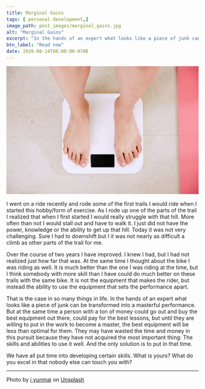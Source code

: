```yaml
---
title: Marginal Gains
tags: [ personal development,]
image_path: post_images/marginal_gains.jpg
alt: "Marginal Gains"
excerpt: "In the hands of an expert what looks like a piece of junk can be transformed into a masterful performance."
btn_label: "Read now"
date: 2020-08-14T06:00:00-0700
---
```

![marginal_gains][image]

I went on a ride recently and rode some of the first trails I would ride when I started this hobby/form of exercise. As I rode up one of the parts of the trail I realized that when I first started I would really struggle with that hill. More often than not I would stall out and have to walk it. I just did not have the power, knowledge or the ability to get up that hill. Today it was not very challenging. Sure I had to downshift but I it was not nearly as difficult a climb as other parts of the trail for me.

Over the course of two years I have improved. I knew I had, but I had not realized just how far that was. At the same time I thought about the bike I was riding as well. It is much better than the one I was riding at the time, but I think somebody with more skill than I have could do much better on these trails with the same bike. It is not the equipment that makes the rider, but instead the ability to use the equipment that sets the performance apart.

That is the case in so many things in life. In the hands of an expert what looks like a piece of junk can be transformed into a masterful performance. But at the same time a person with a ton of money could go out and buy the best equipment out there, could pay for the best lessons, but until they are willing to put in the work to become a master, the best equipment will be less than optimal for them. They may have wasted the time and money in this pursuit because they have not acquired the most important thing: The skills and abilities to use it well. And the only solution is to put in that time.

We have all put time into developing certain skills. What is yours? What do you excel in that nobody else can touch you with?

---
<span>Photo by <a href="https://unsplash.com/@yunmai?utm_source=unsplash&amp;utm_medium=referral&amp;utm_content=creditCopyText">i yunmai</a> on <a href="https://unsplash.com/s/photos/marginal-gain?utm_source=unsplash&amp;utm_medium=referral&amp;utm_content=creditCopyText">Unsplash</a></span>

[image]: /images/post_images/marginal_gains.jpg
